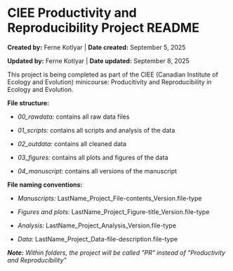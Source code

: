 # CIEE Productivity and Reproducibility Project README

**Created by:** Ferne Kotlyar \| **Date created:** September 5, 2025

**Updated by:** Ferne Kotlyar \| **Date updated:** September 8, 2025

This project is being completed as part of the CIEE (Canadian Institute of Ecology and Evolution) minicourse: Producitivity and Reproducibility in Ecology and Evolution.

**File structure:**

-   *00_rawdata:* contains all raw data files

-   *01_scripts:* contains all scripts and analysis of the data

-   *02_outdata:* contains all cleaned data

-   *03_figures:* contains all plots and figures of the data

-   *04_manuscript:* contains all versions of the manuscript

**File naming conventions:**

-   *Manuscripts:* LastName_Project_File-contents_Version.file-type

-   *Figures and plots:* LastName_Project_Figure-title_Version.file-type

-   *Analysis:* LastName_Project_Analysis_Version.file-type

-   *Data:* LastName_Project_Data-file-description.file-type

***Note:** Within folders, the project will be called "PR" instead of "Productivity and Reproducibility"*
